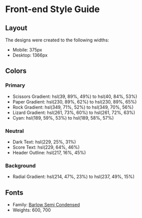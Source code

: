 # Front-end Style Guide## LayoutThe designs were created to the following widths:- Mobile: 375px- Desktop: 1366px## Colors### Primary- Scissors Gradient: hsl(39, 89%, 49%) to hsl(40, 84%, 53%)- Paper Gradient: hsl(230, 89%, 62%) to hsl(230, 89%, 65%)- Rock Gradient: hsl(349, 71%, 52%) to hsl(349, 70%, 56%)- Lizard Gradient: hsl(261, 73%, 60%) to hsl(261, 72%, 63%)- Cyan: hsl(189, 59%, 53%) to hsl(189, 58%, 57%)### Neutral- Dark Text: hsl(229, 25%, 31%)- Score Text: hsl(229, 64%, 46%)- Header Outline: hsl(217, 16%, 45%)### Background- Radial Gradient: hsl(214, 47%, 23%) to hsl(237, 49%, 15%)## Fonts- Family: [Barlow Semi Condensed](https://fonts.google.com/specimen/Barlow+Semi+Condensed)- Weights: 600, 700